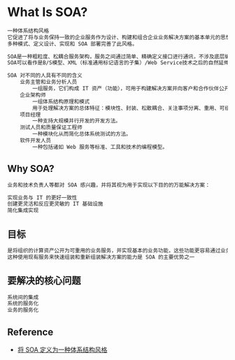 # What Is SOA?
```md
一种体系结构风格
它促进了将与业务保持一致的企业服务作为设计、构建和组合企业业务解决方案的基本单元的思想。
多种模式、定义设计、实现和 SOA 部署完善了此风格。
```
```md
SOA是一种粗粒度、松耦合服务架构，服务之间通过简单、精确定义接口进行通讯，不涉及底层编程接口和通讯模型。
SOA可以看作是B/S模型、XML（标准通用标记语言的子集）/Web Service技术之后的自然延伸。
```
```md
SOA 对不同的人具有不同的含义
	业务主管和业务分析人员
		一组服务，它们构成 IT 资产（功能），可用于构建解决方案并向客户和合作伙伴公开这些解决方案。
	企业架构师
		一组体系结构原理和模式
		用于处理解决方案的总体特征：模块性、封装、松散耦合、关注事项分离、重用、可组合性，等等。
	项目经理
		一种支持大规模并行开发的开发方法。
	测试人员和质量保证工程师
		一种模块化从而简化总体系统测试的方法。
	软件开发人员	
		一种包括诸如 Web 服务等标准、工具和技术的编程模型。
```
## Why SOA?
```md
业务和技术负责人等都对 SOA 感兴趣，并将其视为用于实现以下目的的万能解决方案：

实现业务与 IT 的更好一致性
创建更灵活和反应更灵敏的 IT 基础设施
简化集成实现
```
## 目标
```md
是将组织的计算资产公开为可重用的业务服务，并实现基本的业务功能，这些功能更容易通过业务流程来使用（重用）和集成
这种使用现有服务来快速组装和重新组装解决方案的能力是 SOA 的主要优势之一
```
## 要解决的核心问题
```md
系统间的集成
系统的服务化
业务的服务化
```

## Reference
* [将 SOA 定义为一种体系结构风格](https://www.ibm.com/developerworks/cn/architecture/ar-soastyle/)
